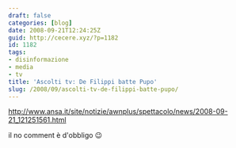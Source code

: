 ```yaml
---
draft: false
categories: [blog]
date: 2008-09-21T12:24:25Z
guid: http://cecere.xyz/?p=1182
id: 1182
tags:
- disinformazione
- media
- tv
title: 'Ascolti tv: De Filippi batte Pupo'
slug: /2008/09/ascolti-tv-de-filippi-batte-pupo/
---
```


<http://www.ansa.it/site/notizie/awnplus/spettacolo/news/2008-09-21_121251561.html>

il no comment è d'obbligo 😉